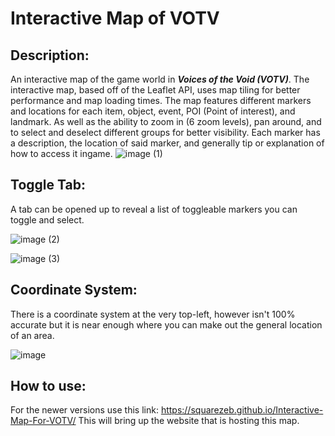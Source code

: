 # Interactive Map of VOTV
## Description:
An interactive map of the game world in **_Voices of the Void (VOTV)_**. The interactive map, based off of the Leaflet API, uses map tiling for better performance and map loading times. The map features different markers and locations for each item, object, event, POI (Point of interest), and landmark. As well as the ability to zoom in (6 zoom levels), pan around, and to select and deselect different groups for better visibility. Each marker has a description, the location of said marker, and generally tip or explanation of how to access it ingame.
![image (1)](https://github.com/SquareZeb/Interactive-Map-For-VOTV/assets/136224084/77b93515-b582-498e-8cd6-435585b86b93)

## Toggle Tab:
A tab can be opened up to reveal a list of toggleable markers you can toggle and select.

![image (2)](https://github.com/SquareZeb/Interactive-Map-For-VOTV/assets/136224084/450048c4-1165-4c9d-a04d-a5686fbe7964)

![image (3)](https://github.com/SquareZeb/Interactive-Map-For-VOTV/assets/136224084/556ed9fc-cddb-4750-ab7d-fd4e69c81c53)


## Coordinate System:
There is a coordinate system at the very top-left, however isn't 100% accurate but it is near enough where you can make out the general location of an area.

![image](https://github.com/SquareZeb/Interactive-Map-For-VOTV/assets/136224084/0bd29135-d39e-4626-a320-3e86c51633e2)


## How to use:
For the newer versions use this link: https://squarezeb.github.io/Interactive-Map-For-VOTV/
This will bring up the website that is hosting this map.

